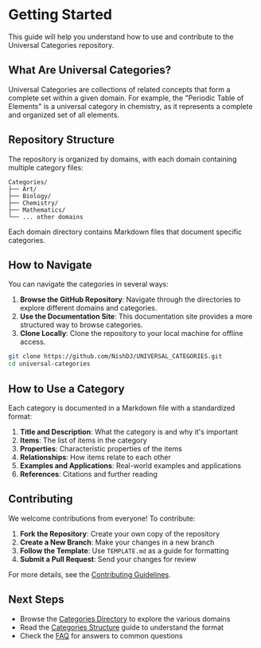 # Getting Started

This guide will help you understand how to use and contribute to the Universal Categories repository.

## What Are Universal Categories?

Universal Categories are collections of related concepts that form a complete set within a given domain. For example, the "Periodic Table of Elements" is a universal category in chemistry, as it represents a complete and organized set of all elements.

## Repository Structure

The repository is organized by domains, with each domain containing multiple category files:

```
Categories/
├── Art/
├── Biology/
├── Chemistry/
├── Mathematics/
└── ... other domains
```

Each domain directory contains Markdown files that document specific categories.

## How to Navigate

You can navigate the categories in several ways:

1. **Browse the GitHub Repository**: Navigate through the directories to explore different domains and categories.
2. **Use the Documentation Site**: This documentation site provides a more structured way to browse categories.
3. **Clone Locally**: Clone the repository to your local machine for offline access.

```bash
git clone https://github.com/NishDJ/UNIVERSAL_CATEGORIES.git
cd universal-categories
```

## How to Use a Category

Each category is documented in a Markdown file with a standardized format:

1. **Title and Description**: What the category is and why it's important
2. **Items**: The list of items in the category
3. **Properties**: Characteristic properties of the items
4. **Relationships**: How items relate to each other
5. **Examples and Applications**: Real-world examples and applications
6. **References**: Citations and further reading

## Contributing

We welcome contributions from everyone! To contribute:

1. **Fork the Repository**: Create your own copy of the repository
2. **Create a New Branch**: Make your changes in a new branch
3. **Follow the Template**: Use `TEMPLATE.md` as a guide for formatting
4. **Submit a Pull Request**: Send your changes for review

For more details, see the [Contributing Guidelines](contributing.md).

## Next Steps

- Browse the [Categories Directory](categories-directory.md) to explore the various domains
- Read the [Categories Structure](categories-structure.md) guide to understand the format
- Check the [FAQ](faq.md) for answers to common questions 